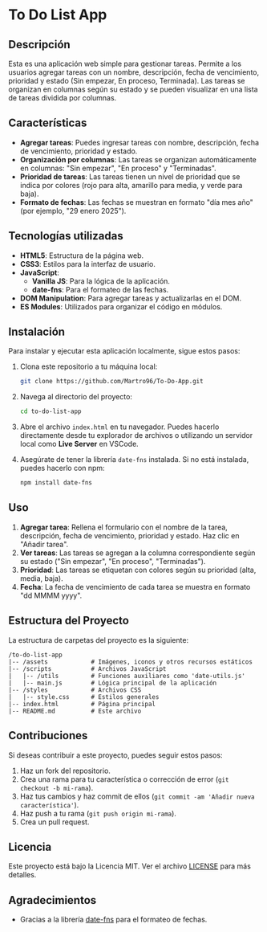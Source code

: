 
# To Do List App

## Descripción

Esta es una aplicación web simple para gestionar tareas. Permite a los usuarios agregar tareas con un nombre, descripción, fecha de vencimiento, prioridad y estado (Sin empezar, En proceso, Terminada). Las tareas se organizan en columnas según su estado y se pueden visualizar en una lista de tareas dividida por columnas.

## Características

- **Agregar tareas**: Puedes ingresar tareas con nombre, descripción, fecha de vencimiento, prioridad y estado.
- **Organización por columnas**: Las tareas se organizan automáticamente en columnas: "Sin empezar", "En proceso" y "Terminadas".
- **Prioridad de tareas**: Las tareas tienen un nivel de prioridad que se indica por colores (rojo para alta, amarillo para media, y verde para baja).
- **Formato de fechas**: Las fechas se muestran en formato "día mes año" (por ejemplo, "29 enero 2025").

## Tecnologías utilizadas

- **HTML5**: Estructura de la página web.
- **CSS3**: Estilos para la interfaz de usuario.
- **JavaScript**:
  - **Vanilla JS**: Para la lógica de la aplicación.
  - **date-fns**: Para el formateo de las fechas.
- **DOM Manipulation**: Para agregar tareas y actualizarlas en el DOM.
- **ES Modules**: Utilizados para organizar el código en módulos.

## Instalación

Para instalar y ejecutar esta aplicación localmente, sigue estos pasos:

1. Clona este repositorio a tu máquina local:
   ```bash
   git clone https://github.com/Martro96/To-Do-App.git
   ```

2. Navega al directorio del proyecto:
   ```bash
   cd to-do-list-app
   ```

3. Abre el archivo `index.html` en tu navegador. Puedes hacerlo directamente desde tu explorador de archivos o utilizando un servidor local como **Live Server** en VSCode.

4. Asegúrate de tener la librería `date-fns` instalada. Si no está instalada, puedes hacerlo con npm:
   ```bash
   npm install date-fns
   ```

## Uso

1. **Agregar tarea**: Rellena el formulario con el nombre de la tarea, descripción, fecha de vencimiento, prioridad y estado. Haz clic en "Añadir tarea".
2. **Ver tareas**: Las tareas se agregan a la columna correspondiente según su estado ("Sin empezar", "En proceso", "Terminadas").
3. **Prioridad**: Las tareas se etiquetan con colores según su prioridad (alta, media, baja).
4. **Fecha**: La fecha de vencimiento de cada tarea se muestra en formato "dd MMMM yyyy".

## Estructura del Proyecto

La estructura de carpetas del proyecto es la siguiente:

```
/to-do-list-app
|-- /assets            # Imágenes, iconos y otros recursos estáticos
|-- /scripts           # Archivos JavaScript
|   |-- /utils         # Funciones auxiliares como 'date-utils.js'
|   |-- main.js        # Lógica principal de la aplicación
|-- /styles            # Archivos CSS
|   |-- style.css      # Estilos generales
|-- index.html         # Página principal
|-- README.md          # Este archivo
```

## Contribuciones

Si deseas contribuir a este proyecto, puedes seguir estos pasos:

1. Haz un fork del repositorio.
2. Crea una rama para tu característica o corrección de error (`git checkout -b mi-rama`).
3. Haz tus cambios y haz commit de ellos (`git commit -am 'Añadir nueva característica'`).
4. Haz push a tu rama (`git push origin mi-rama`).
5. Crea un pull request.

## Licencia

Este proyecto está bajo la Licencia MIT. Ver el archivo [LICENSE](LICENSE) para más detalles.

## Agradecimientos

- Gracias a la librería [date-fns](https://date-fns.org/) para el formateo de fechas.

